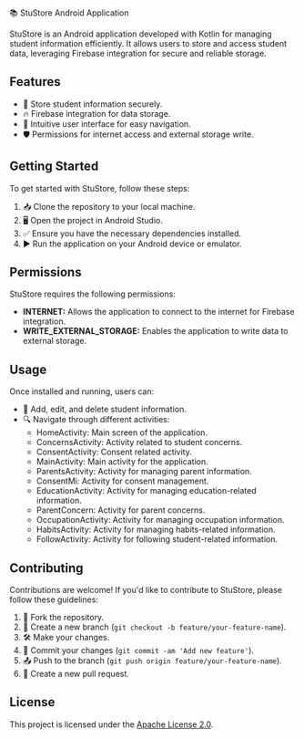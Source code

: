 📚 StuStore Android Application

StuStore is an Android application developed with Kotlin for managing student information efficiently. It allows users to store and access student data, leveraging Firebase integration for secure and reliable storage.

## Features

- 📝 Store student information securely.
- 🔥 Firebase integration for data storage.
- 🎨 Intuitive user interface for easy navigation.
- 🛡️ Permissions for internet access and external storage write.

## Getting Started

To get started with StuStore, follow these steps:

1. 📥 Clone the repository to your local machine.
2. 🖥️ Open the project in Android Studio.
3. ✅ Ensure you have the necessary dependencies installed.
4. ▶️ Run the application on your Android device or emulator.

## Permissions

StuStore requires the following permissions:

- **INTERNET:** Allows the application to connect to the internet for Firebase integration.
- **WRITE_EXTERNAL_STORAGE:** Enables the application to write data to external storage.

## Usage

Once installed and running, users can:

- 📝 Add, edit, and delete student information.
- 🔍 Navigate through different activities:
  - HomeActivity: Main screen of the application.
  - ConcernsActivity: Activity related to student concerns.
  - ConsentActivity: Consent related activity.
  - MainActivity: Main activity for the application.
  - ParentsActivity: Activity for managing parent information.
  - ConsentMi: Activity for consent management.
  - EducationActivity: Activity for managing education-related information.
  - ParentConcern: Activity for parent concerns.
  - OccupationActivity: Activity for managing occupation information.
  - HabitsActivity: Activity for managing habits-related information.
  - FollowActivity: Activity for following student-related information.

## Contributing

Contributions are welcome! If you'd like to contribute to StuStore, please follow these guidelines:

1. 🍴 Fork the repository.
2. 🔧 Create a new branch (`git checkout -b feature/your-feature-name`).
3. 🛠️ Make your changes.
4. 💬 Commit your changes (`git commit -am 'Add new feature'`).
5. 📤 Push to the branch (`git push origin feature/your-feature-name`).
6. 🔄 Create a new pull request.

## License

This project is licensed under the [Apache License 2.0](LICENSE).

